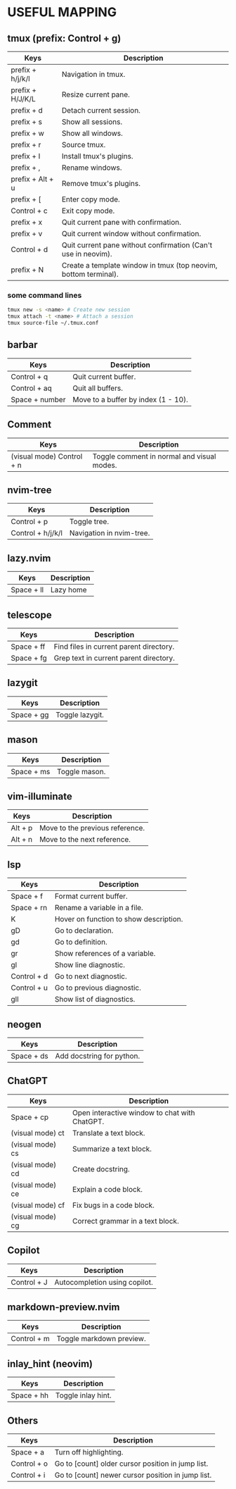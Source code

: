 # USEFUL MAPPING
## tmux (prefix: Control + g)
| Keys | Description |
--- | --- |
| prefix + h/j/k/l | Navigation in tmux. |
| prefix + H/J/K/L | Resize current pane. |
| prefix + d | Detach current session. |
| prefix + s | Show all sessions. |
| prefix + w | Show all windows. |
| prefix + r | Source tmux. |
| prefix + I | Install tmux's plugins. |
| prefix + , | Rename windows. |
| prefix + Alt + u | Remove tmux's plugins. |
| prefix + [ | Enter copy mode. |
| Control + c | Exit copy mode. |
| prefix + x | Quit current pane with confirmation. |
| prefix + v | Quit current window without confirmation. |
| Control + d | Quit current pane without confirmation (Can't use in neovim). |
| prefix + N | Create a template window in tmux (top neovim, bottom terminal). |
### some command lines
```bash
tmux new -s <name> # Create new session
tmux attach -t <name> # Attach a session
tmux source-file ~/.tmux.conf
```
## barbar
| Keys | Description |
--- | --- |
| Control + q | Quit current buffer. |
| Control + aq | Quit all buffers. |
| Space + number | Move to a buffer by index (1 - 10). |
## Comment
| Keys | Description |
--- | --- |
| (visual mode) Control + n | Toggle comment in normal and visual modes. |
## nvim-tree
| Keys | Description |
--- | --- |
| Control + p | Toggle tree. |
| Control + h/j/k/l | Navigation in nvim-tree. |
## lazy.nvim
| Keys | Description |
--- | --- |
| Space + ll | Lazy home |
## telescope
| Keys | Description |
--- | --- |
| Space + ff | Find files in current parent directory. |
| Space + fg | Grep text in current parent directory. |
## lazygit 
| Keys | Description |
--- | --- |
| Space + gg | Toggle lazygit. |
## mason
| Keys | Description |
--- | --- |
| Space + ms | Toggle mason. |
## vim-illuminate
| Keys | Description |
--- | --- |
| Alt + p | Move to the previous reference. |
| Alt + n | Move to the next reference. |
## lsp
| Keys | Description |
--- | --- |
| Space + f | Format current buffer. |
| Space + rn | Rename a variable in a file. |
| K | Hover on function to show description. |
| gD | Go to declaration. |
| gd | Go to definition. |
| gr | Show references of a variable. |
| gl | Show line diagnostic. |
| Control + d | Go to next diagnostic. |
| Control + u | Go to previous diagnostic. |
| gll | Show list of diagnostics. |
## neogen
| Keys | Description |
--- | --- |
| Space + ds | Add docstring for python. |
## ChatGPT
| Keys | Description |
--- | --- |
| Space + cp | Open interactive window to chat with ChatGPT. |
| (visual mode) ct | Translate a text block. |
| (visual mode) cs | Summarize a text block. |
| (visual mode) cd | Create docstring. |
| (visual mode) ce | Explain a code block. |
| (visual mode) cf | Fix bugs in a code block. |
| (visual mode) cg | Correct grammar in a text block. |
## Copilot
| Keys | Description |
--- | --- |
| Control + J | Autocompletion using copilot. |
## markdown-preview.nvim
| Keys | Description |
--- | --- |
| Control + m | Toggle markdown preview. |
## inlay_hint (neovim)
| Keys | Description |
--- | --- |
| Space + hh | Toggle inlay hint. |


## Others
| Keys | Description |
--- | --- |
| Space + a | Turn off highlighting. |
| Control + o | Go to [count] older cursor position in jump list. |
| Control + i | Go to [count] newer cursor position in jump list. |
